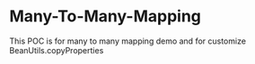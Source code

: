 # Many-To-Many-Mapping
This POC is for many to many mapping demo and for customize BeanUtils.copyProperties
